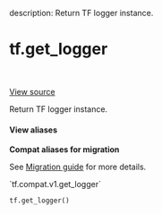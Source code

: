 description: Return TF logger instance.

<div itemscope itemtype="http://developers.google.com/ReferenceObject">
<meta itemprop="name" content="tf.get_logger" />
<meta itemprop="path" content="Stable" />
</div>

# tf.get_logger

<!-- Insert buttons and diff -->

<table class="tfo-notebook-buttons tfo-api nocontent" align="left">

</table>

<a target="_blank" class="external" href="/code/stable/tensorflow/python/platform/tf_logging.py">View source</a>



Return TF logger instance.

<section class="expandable">
  <h4 class="showalways">View aliases</h4>
  <p>
<b>Compat aliases for migration</b>
<p>See
<a href="https://www.tensorflow.org/guide/migrate">Migration guide</a> for
more details.</p>
<p>`tf.compat.v1.get_logger`</p>
</p>
</section>

<pre class="devsite-click-to-copy prettyprint lang-py tfo-signature-link">
<code>tf.get_logger()
</code></pre>



<!-- Placeholder for "Used in" -->
